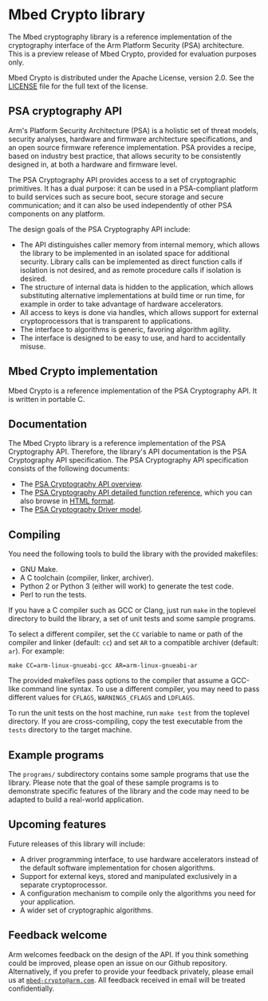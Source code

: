 # Mbed Crypto library

The Mbed cryptography library is a reference implementation of the cryptography interface of the Arm Platform Security (PSA) architecture. This is a preview release of Mbed Crypto, provided for evaluation purposes only.

Mbed Crypto is distributed under the Apache License, version 2.0. See the [LICENSE](LICENSE) file for the full text of the license.

## PSA cryptography API

Arm's Platform Security Architecture (PSA) is a holistic set of threat models, security analyses, hardware and firmware architecture specifications, and an open source firmware reference implementation. PSA provides a recipe, based on industry best practice, that allows security to be consistently designed in, at both a hardware and firmware level.

The PSA Cryptography API provides access to a set of cryptographic primitives. It has a dual purpose: it can be used in a PSA-compliant platform to build services such as secure boot, secure storage and secure communication; and it can also be used independently of other PSA components on any platform.

The design goals of the PSA Cryptography API include:

* The API distinguishes caller memory from internal memory, which allows the library to be implemented in an isolated space for additional security. Library calls can be implemented as direct function calls if isolation is not desired, and as remote procedure calls if isolation is desired.
* The structure of internal data is hidden to the application, which allows substituting alternative implementations at build time or run time, for example in order to take advantage of hardware accelerators.
* All access to keys is done via handles, which allows support for external cryptoprocessors that is transparent to applications.
* The interface to algorithms is generic, favoring algorithm agility.
* The interface is designed to be easy to use, and hard to accidentally misuse.

## Mbed Crypto implementation

Mbed Crypto is a reference implementation of the PSA Cryptography API. It is written in portable C.

## Documentation

The Mbed Crypto library is a reference implementation of the PSA Cryptography API. Therefore, the library's API documentation is the PSA Cryptography API specification. The PSA Cryptography API specification consists of the following documents:

* The [PSA Cryptography API overview](docs/PSA_Crypto_API_Overview.pdf).
* The [PSA Cryptography API detailed function reference](docs/PSA_Crypto_API_Reference.pdf), which you can also browse in [HTML format](docs/html/modules.html).
* The [PSA Cryptography Driver model](docs/PSACryptoDriverModelSpec.pdf).

## Compiling

You need the following tools to build the library with the provided makefiles:

* GNU Make.
* A C toolchain (compiler, linker, archiver).
* Python 2 or Python 3 (either will work) to generate the test code.
* Perl to run the tests.

If you have a C compiler such as GCC or Clang, just run `make` in the toplevel directory to build the library, a set of unit tests and some sample programs.

To select a different compiler, set the `CC` variable to name or path of the compiler and linker (default: `cc`) and set `AR` to a compatible archiver (default: `ar`). For example:
```
make CC=arm-linux-gnueabi-gcc AR=arm-linux-gnueabi-ar
```
The provided makefiles pass options to the compiler that assume a GCC-like command line syntax. To use a different compiler, you may need to pass different values for `CFLAGS`, `WARNINGS_CFLAGS` and `LDFLAGS`.

To run the unit tests on the host machine, run `make test` from the toplevel directory. If you are cross-compiling, copy the test executable from the `tests` directory to the target machine.

## Example programs

The `programs/` subdirectory contains some sample programs that use the library. Please note that the goal of these sample programs is to demonstrate specific features of the library and the code may need to be adapted to build a real-world application.

## Upcoming features

Future releases of this library will include:

* A driver programming interface, to use hardware accelerators instead of the default software implementation for chosen algorithms.
* Support for external keys, stored and manipulated exclusively in a separate cryptoprocessor.
* A configuration mechanism to compile only the algorithms you need for your application.
* A wider set of cryptographic algorithms.

## Feedback welcome

Arm welcomes feedback on the design of the API. If you think something could be improved, please open an issue on our Github repository. Alternatively, if you prefer to provide your feedback privately, please email us at [`mbed-crypto@arm.com`](mailto:mbed-crypto@arm.com). All feedback received in email will be treated confidentially.
